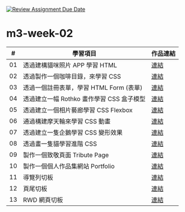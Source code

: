 [![Review Assignment Due Date](https://classroom.github.com/assets/deadline-readme-button-24ddc0f5d75046c5622901739e7c5dd533143b0c8e959d652212380cedb1ea36.svg)](https://classroom.github.com/a/vlJXFE8Y)
# m3-week-02

| #  | 學習項目                                  | 作品連結         |
|----|-----------------------------------------|--------------|
| 01 | 透過建構貓咪照片 APP 學習 HTML            | [連結](https://bady55358yw.github.io/m3-week-02-bady55358yw/cat_photo_app/) |
| 02 | 透過製作一個咖啡目錄，來學習 CSS           | [連結](https://bady55358yw.github.io/m3-week-02-bady55358yw/cafe_menu/) |
| 03 | 透過一個註冊表單，學習 HTML Form (表單)    | [連結](https://bady55358yw.github.io/m3-week-02-bady55358yw/registration_form/) |
| 04 | 透過建立一幅 Rothko 畫作學習 CSS 盒子模型 | [連結](https://bady55358yw.github.io/m3-week-02-bady55358yw/rothko_painting/) |
| 05 | 透過建立一個相片藝廊學習 CSS Flexbox      | [連結](https://bady55358yw.github.io/m3-week-02-bady55358yw/photo_gallery/) |
| 06 | 通過構建摩天輪來學習 CSS 動畫             | [連結](https://bady55358yw.github.io/m3-week-02-bady55358yw/ferris_wheel/) |
| 07 | 透過建立一隻企鵝學習 CSS 變形效果         | [連結](https://bady55358yw.github.io/m3-week-02-bady55358yw/penguin/) |
| 08 | 透過畫一隻貓學習進階 CSS                  | [連結](https://bady55358yw.github.io/m3-week-02-bady55358yw/cat_painting/) |
| 09 | 製作一個致敬頁面 Tribute Page             | [連結](https://bady55358yw.github.io/m3-week-02-bady55358yw/tribute_page/) |
| 10 | 製作一個個人作品集網站 Portfolio          | [連結](https://bady55358yw.github.io/m3-week-02-bady55358yw/full_page_layout/) |
| 11 | 導覽列切板                                | [連結](https://bady55358yw.github.io/m3-week-02-bady55358yw/navbar/) |
| 12 | 頁尾切板                                  | [連結](https://bady55358yw.github.io/m3-week-02-bady55358yw/footer/) |
| 13 | RWD 網頁切板                              | [連結](https://bady55358yw.github.io/m3-week-02-bady55358yw/rwd/) |